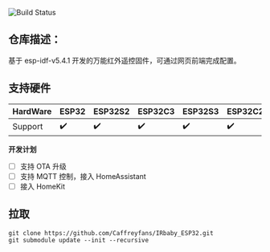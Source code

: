![Build Status](https://github.com/caffreyfans/IRbaby_ESP32/actions/workflows/main.yml/badge.svg)

## 仓库描述：
基于 esp-idf-v5.4.1 开发的万能红外遥控固件，可通过网页前端完成配置。

## 支持硬件
|HardWare|ESP32|ESP32S2|ESP32C3|ESP32S3|ESP32C2|ESP32C6|ESP32H2|ESP32P4|ESP32C5|ESP32C61|ESP8266|
|---|---|---|---|---|---|---|---|---|---|---|---|
|Support|✔️|✔️|✔️|✔️|✔️|✔️|✔️|✔️|✔️|✔️|❌|

**开发计划**
- [ ] 支持 OTA 升级
- [ ] 支持 MQTT 控制，接入 HomeAssistant
- [ ] 接入 HomeKit

## 拉取
```shell
git clone https://github.com/Caffreyfans/IRbaby_ESP32.git
git submodule update --init --recursive
```